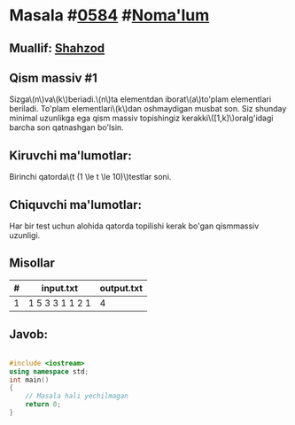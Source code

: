 
<h1>Masala #<a href="https://robocontest.uz/tasks/0584">0584</a> #<a href="https://robocontest.uz/tasks?category=1">Noma'lum</a></h1>
<h2> Muallif: <a href="https://robocontest.uz/profile/shahzod1207">Shahzod</a></h2>
<h2>Qism massiv #1</h2>
<p>Sizga\(n\)va\(k\)beriadi.\(n\)ta elementdan iborat\(a\)to'plam elementlari beriladi. To'plam elementlari\(k\)dan oshmaydigan musbat son. Siz shunday minimal uzunlikga ega qism massiv topishingiz kerakki\([1,k]\)oralg'idagi barcha son qatnashgan bo'lsin.</p>
<h2>Kiruvchi ma'lumotlar:</h2>
<p>Birinchi qatorda\(t (1 \le t \le 10)\)testlar soni.</p>
<h2>Chiquvchi ma'lumotlar:</h2>
<p>Har bir test uchun alohida qatorda topilishi kerak bo'gan qismmassiv uzunligi.</p>
<h2>Misollar</h2>
<table>
    <thead>
        <tr>
            <th>#</th>
            <th>input.txt</th>
            <th>output.txt</th>
        </tr>
    </thead>
    <tbody>
            <tr>
                <td>1</td>
                <td>1
5 3
3 1 1 2 1</td>
                <td>4</td>
            </tr>
    </tbody>
    </table>
    
<h2>Javob:</h2>

######
```cpp
#include <iostream>
using namespace std;
int main()
{
    // Masala hali yechilmagan
    return 0;
}
```
